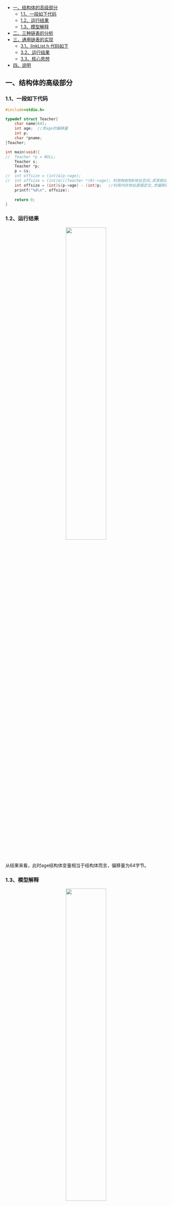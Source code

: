 - [一、结构体的高级部分](#一结构体的高级部分)
  - [1.1、一段如下代码](#11一段如下代码)
  - [1.2、运行结果](#12运行结果)
  - [1.3、模型解释](#13模型解释)
- [二、三种链表的分析](#二三种链表的分析)
- [三、通用链表的实现](#三通用链表的实现)
  - [3.1、linkList.h 代码如下](#31linklisth-代码如下)
  - [3.2、运行结果](#32运行结果)
  - [3.3、核心思想](#33核心思想)
- [四、说明](#四说明)

## 一、结构体的高级部分

### 1.1、一段如下代码

```c
#include<stdio.h>

typedef struct Teacher{
    char name[64];
    int age;  //求age的偏移量
    int p;
    char *pname;
}Teacher;

int main(void){
//  Teacher *p = NULL;
    Teacher s;
    Teacher *p; 
    p = &s; 
//  int offsize = (int)&(p->age);
//  int offsize = (int)&(((Teacher *)0)->age); 利用映射到0地址空间,求其相对的偏移量大小;
    int offsize = (int)&(p->age) - (int)p;   //利用内存地址直接定位,求偏移的字节数
    printf("%d\n", offsize);
    
    return 0;
}
```

### 1.2、运行结果

<div align=center><img src='https://mmbiz.qpic.cn/mmbiz_png/cu0TUlMDjbtsRjn7qrbM9nOQRkWzyCJ1hibgry1eZV61JBRFfUYNjLibAqwLAFZn5URWHAicyXUTQhjnsLMO7OR5g/640?wx_fmt=png&tp=webp&wxfrom=5&wx_lazy=1&wx_co=1' width="50%" height="50%"></div>

</br>

从结果来看，此时age结构体变量相当于结构体而言，偏移量为64字节。

### 1.3、模型解释

<div align=center><img src='https://mmbiz.qpic.cn/mmbiz_png/cu0TUlMDjbtsRjn7qrbM9nOQRkWzyCJ1m2ODKaRYUDgRTn932w6fDGI071nuiaL5l039DSPxojZMMRRiacNuBNFQ/640?wx_fmt=png&tp=webp&wxfrom=5&wx_lazy=1&wx_co=1' width="50%" height="50%"></div>

## 二、三种链表的分析

1. **传统链表；**
2. **Linux内核链表：使用的就是结构体的偏移量技术来定位的；**
3. **通用链表：因为结构体的第一个成员变量的地址和结构体的地址是同一个地址，所以放一个结构体，内部只有一个成员变量指针，用来进行链表的操作，将具体的算法和数据类型相分离；实现了一种"我不包含万物，万物包含我的"哲学思想；**

模型图如下：
<div align=center><img src='https://mmbiz.qpic.cn/mmbiz_png/cu0TUlMDjbtsRjn7qrbM9nOQRkWzyCJ1vGQtFoDHPAjbZ9yV6lV2FYrfvS62yQJ5DsSrrHZWfUpiaNCpgia3NDvg/640?wx_fmt=png&tp=webp&wxfrom=5&wx_lazy=1&wx_co=1' width="50%" height="50%"></div>

通用链表的模型图：
<div align=center><img src='https://mmbiz.qpic.cn/mmbiz_png/cu0TUlMDjbtsRjn7qrbM9nOQRkWzyCJ1EnqyUwVbYvfav19LqpRHHVbUuaUwumBREZnhziaEIaViabuoeUk8RZTw/640?wx_fmt=png&tp=webp&wxfrom=5&wx_lazy=1&wx_co=1' width="50%" height="50%"></div>

## 三、通用链表的实现

### 3.1、linkList.h 代码如下

```c
#ifndef _LINK_LIST_H_
#define _LINK_LIST_H_
#include<malloc.h>
#include<string.h>
typedef void LinkList; 


//核心思想：在用户级别可能自定义数据类型,而底层的实现则是通过void *类型接受用户的数据类型;(void * 可以
接受任何类型的指针类型),最后在通过强制类型转换到相应的数据类型进行使用!!!
typedef struct LINK_NODE{
    struct LINK_NODE *next;
}LINK_NODE;


typedef struct HEAD{
    LINK_NODE head;
    int length;
}HEAD;

LinkList *LinkList_Create();
void LinkList_Destroy(LinkList *list);
void LinkList_Clear(LinkList *list);
int LinkList_Length(LinkList *list);
int LinkList_Insert(LinkList *list, LINK_NODE *node, int pos);
LINK_NODE *LinkList_Get(LinkList *list, int pos);
LINK_NODE *LinkList_Delete(LinkList *list, int pos);

LinkList *LinkList_Create(){
    HEAD *ret = NULL;

    ret = (HEAD *)malloc(sizeof(HEAD));
    memset(ret, 0, sizeof(HEAD));

    ret->length = 0;
    ret->head.next = NULL;

    return ret;

}
void LinkList_Destroy(LinkList *list){
    if(list != NULL){
        free(list);
        list = NULL;
    }

}
//让链表回到初始值
void LinkList_Clear(LinkList *list){
    HEAD *ret = NULL;
    if(list == NULL){
        return;
    }
    ret = (HEAD *)list;
    ret->length = 0;
    ret->head.next = NULL;
}
int LinkList_Length(LinkList *list){
    HEAD *ret = NULL;
    if(list == NULL){
        return -1;
    }
    ret = (HEAD *)list;
    return ret->length;

}
int LinkList_Insert(LinkList *list, LINK_NODE *node, int pos){
    HEAD *tList;
    int i;
    LINK_NODE *current = NULL;

    if(list == NULL || node == NULL || pos < 0){
        printf("func LinkList_Insert() err\n");
        return -1;
    }

    tList = (HEAD *)list;
    current = &(tList->head);
    for(i = 0; i < pos || current->next != NULL; i++){  
        current = current->next;
    }

    node->next = current->next;
    current->next = node;
    tList->length++;

    return 0;
}
LINK_NODE *LinkList_Get(LinkList *list, int pos){
    int i;
    HEAD *tList;
    LINK_NODE *current = NULL;

    if(list == NULL ||  pos < 0){
        printf("func LinkList_Insert() err\n");
        return NULL;
    }

    tList = (HEAD *)list;
    current = &(tList->head);
    for(i = 0; i < pos && (current->next != NULL); i++){
        current = current->next;
    }

    return current->next;   
}
LINK_NODE *LinkList_Delete(LinkList *list, int pos){
    LINK_NODE *ret = NULL;
    int i;
    HEAD *tList;
    LINK_NODE *current = NULL;

    if(list == NULL ||  pos < 0){
        printf("func LinkList_Insert() err\n");
        return NULL;
    }

    tList = (HEAD *)list;
    current = &(tList->head);
    for(i = 0; i < pos && (current->next != NULL); i++){
        current = current->next;
    }

    ret = current->next;
    current->next = ret->next;
    tList->length--;

    return ret;
}
#endif
```

main.c文件内容

```c
#include<stdio.h>
#include"./linkList.h"

typedef struct Teacher{
    LINK_NODE node;
    int age;
    char name[64];
}Teacher;

int main(void){
    int len;
    int i;
    int ret = 0;
    LinkList *list = NULL;
    Teacher t1, t2, t3, t4, t5; 
    t1.age = 31; 
    t2.age = 32; 
    t3.age = 33; 
    t4.age = 34; 
    t5.age = 35; 

    list = LinkList_Create();
    if(list == NULL){
        return -1; 
    }   

    len = LinkList_Length(list);
    ret = LinkList_Insert(list, (LINK_NODE *)&t1, 0); //采用的是头插法
    ret = LinkList_Insert(list, (LINK_NODE *)&t2, 0); //采用的是头插法
    ret = LinkList_Insert(list, (LINK_NODE *)&t3, 0); //采用的是头插法
    ret = LinkList_Insert(list, (LINK_NODE *)&t4, 0); //采用的是头插法
    ret = LinkList_Insert(list, (LINK_NODE *)&t5, 0); //采用的是头插法

    //遍历
    for(i = 0; i < LinkList_Length(list); i++){
        Teacher *tmp = (Teacher *)LinkList_Get(list, i);
        if(tmp == NULL){
            return -1;
        }
        printf("%d: ", tmp->age);
    }
    printf("\n");

    //printf("salkjfdkl\n");
    //删除链表
    while(LinkList_Length(list) > 0){
        LinkList_Delete(list, 0);
    }

    printf("hello\n");
    return 0;
}
```

### 3.2、运行结果

<div align=center><img src='https://mmbiz.qpic.cn/mmbiz_png/cu0TUlMDjbtsRjn7qrbM9nOQRkWzyCJ1n4kiczeyibFak3IVx7OY0grN8FuSp2GenUHiaiauLYA65KVicgxKib1ibfdng/640?wx_fmt=png&tp=webp&wxfrom=5&wx_lazy=1&wx_co=1' width="50%" height="50%"></div>

### 3.3、核心思想

**将数据类型与数据结构分离开来，我们在内部实现具体的链表各种操作，提供给外面一个接口，满足不同业务的数据类型的需求，从而达到一种高效的开发。**

## 四、说明

原创文章链接：[UNIX内核源码---通用链表](https://mp.weixin.qq.com/s?__biz=MzUxMzkyNDk0Ng==&mid=2247483702&idx=1&sn=07ce1728cf648a05b96878c046c202d6&chksm=f94c8b0bce3b021dd1798232c7067b29767aab2f43f95cf895b5710addf91f3720faf4d8031f&scene=21#wechat_redirect)
